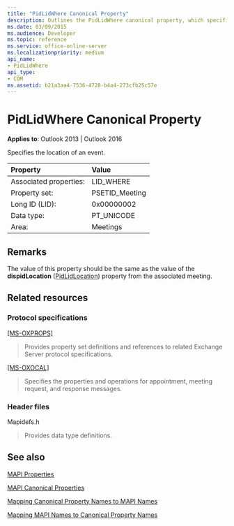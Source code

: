 ```yaml
---
title: "PidLidWhere Canonical Property"
description: Outlines the PidLidWhere canonical property, which specifies the location of an event and applies to Outlook 2013 and Outlook 2016.
ms.date: 03/09/2015
ms.audience: Developer
ms.topic: reference
ms.service: office-online-server
ms.localizationpriority: medium
api_name:
- PidLidWhere
api_type:
- COM
ms.assetid: b21a3aa4-7536-4728-b4a4-273cfb25c57e
---
```


# PidLidWhere Canonical Property

  
  
**Applies to**: Outlook 2013 | Outlook 2016 
  
Specifies the location of an event.
  
|Property |Value |
|:-----|:-----|
|Associated properties:  <br/> |LID_WHERE  <br/> |
|Property set:  <br/> |PSETID_Meeting  <br/> |
|Long ID (LID):  <br/> |0x00000002  <br/> |
|Data type:  <br/> |PT_UNICODE  <br/> |
|Area:  <br/> |Meetings  <br/> |
   
## Remarks

The value of this property should be the same as the value of the **dispidLocation** ([PidLidLocation](pidlidlocation-canonical-property.md)) property from the associated meeting.
  
## Related resources

### Protocol specifications

[[MS-OXPROPS]](https://msdn.microsoft.com/library/f6ab1613-aefe-447d-a49c-18217230b148%28Office.15%29.aspx)
  
> Provides property set definitions and references to related Exchange Server protocol specifications.
    
[[MS-OXOCAL]](https://msdn.microsoft.com/library/09861fde-c8e4-4028-9346-e7c214cfdba1%28Office.15%29.aspx)
  
> Specifies the properties and operations for appointment, meeting request, and response messages.
    
### Header files

Mapidefs.h
  
> Provides data type definitions.
    
## See also



[MAPI Properties](mapi-properties.md)
  
[MAPI Canonical Properties](mapi-canonical-properties.md)
  
[Mapping Canonical Property Names to MAPI Names](mapping-canonical-property-names-to-mapi-names.md)
  
[Mapping MAPI Names to Canonical Property Names](mapping-mapi-names-to-canonical-property-names.md)

